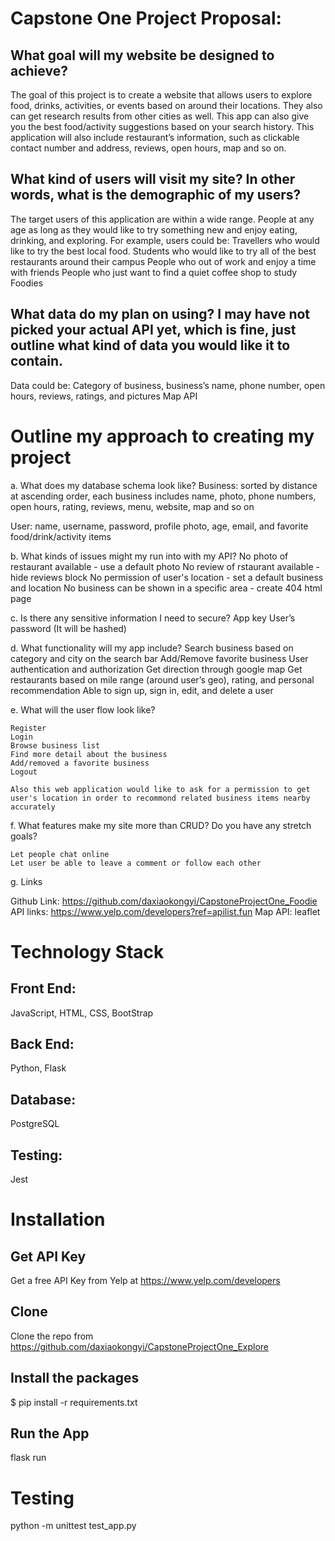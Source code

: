 # Capstone One Project Proposal:

## What goal will my website be designed to achieve?
The goal of this project is to create a website that allows users to explore food, drinks, activities, or events based on around their locations. They also can get research results from other cities as well. 
This app can also give you the best food/activity suggestions based on your search history. 
This application will also include restaurant’s information, such as clickable contact number and address, reviews, open hours, map and so on. 

## What kind of users will visit my site? In other words, what is the demographic of my users?
The target users of this application are within a wide range. People at any age as long as they would like to try something new and enjoy eating, drinking, and exploring. For example, users could be: 
Travellers who would like to try the best local food. 
Students who would like to try all of the best restaurants around their campus
People who out of work and enjoy a time with friends
People who just want to find a quiet coffee shop to study
Foodies

## What data do my plan on using? I may have not picked your actual API yet, which is fine, just outline what kind of data you would like it to contain.
Data could be:
Category of business, business’s name, phone number, open hours, reviews, ratings, and pictures
Map API

# Outline my approach to creating my project

a. What does my database schema look like? 
Business: sorted by distance at ascending order, each business includes name, photo, phone numbers, open hours, rating, reviews, menu, website, map and so on 

User: name, username, password, profile photo, age, email, and favorite food/drink/activity items

b. What kinds of issues might my run into with my API? 
	No photo of restaurant available - use a default photo
	No review of rstaurant available - hide reviews block
	No permission of user's location - set a default business and location
	No business can be shown in a specific area - create 404 html page

c. Is there any sensitive information I need to secure? 
	App key 
	User’s password (It will be hashed)

d. What functionality will my app include? 
Search business based on category and city on the search bar
Add/Remove favorite business
User authentication and authorization
Get direction through google map
Get restaurants based on mile range (around user’s geo), rating, and personal recommendation
Able to sign up, sign in, edit, and delete a user
	 
e. What will the user flow look like? 

	Register
	Login
	Browse business list
	Find more detail about the business
	Add/removed a favorite business
	Logout

	Also this web application would like to ask for a permission to get user's location in order to recommond related business items nearby accurately 

f. What features make my site more than CRUD? Do you have any stretch goals?

	Let people chat online
	Let user be able to leave a comment or follow each other

g. Links

Github Link: https://github.com/daxiaokongyi/CapstoneProjectOne_Foodie
API links: https://www.yelp.com/developers?ref=apilist.fun
Map API: leaflet

# Technology Stack
## Front End:
JavaScript, HTML, CSS, BootStrap
## Back End:
Python, Flask
## Database:
PostgreSQL
## Testing:
Jest

# Installation
## Get API Key
Get a free API Key from Yelp at https://www.yelp.com/developers
## Clone
Clone the repo from https://github.com/daxiaokongyi/CapstoneProjectOne_Explore
## Install the packages
$ pip install -r requirements.txt
## Run the App
flask run 

# Testing
python -m unittest test_app.py
